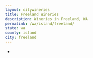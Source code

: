 ```yaml
---
layout: citywineries
title: Freeland Wineries
description: Wineries in Freeland, WA
permalink: /wa/island/freeland/
state: wa
county: island
city: freeland
---
```

-
